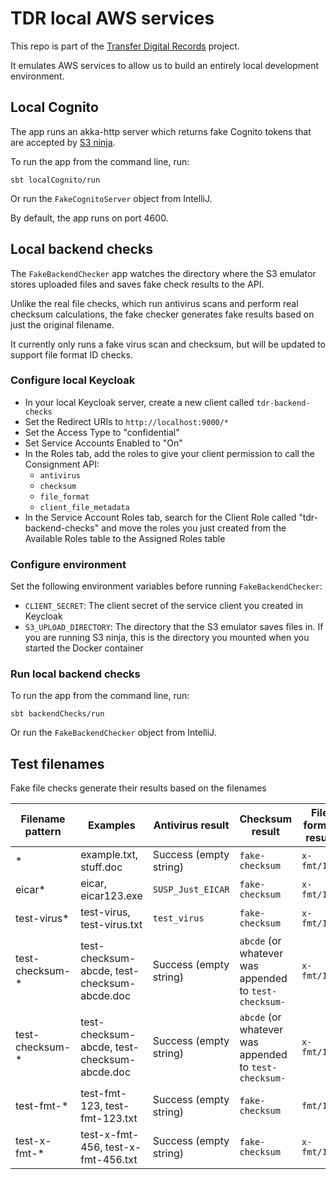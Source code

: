 # TDR local AWS services

This repo is part of the [Transfer Digital Records][tdr-docs] project.

It emulates AWS services to allow us to build an entirely local development
environment.

[tdr-docs]: https://github.com/nationalarchives/tdr-dev-documentation/

## Local Cognito

The app runs an akka-http server which returns fake Cognito tokens that are
accepted by [S3 ninja].

To run the app from the command line, run:

```
sbt localCognito/run
```

Or run the `FakeCognitoServer` object from IntelliJ.

By default, the app runs on port 4600.

[S3 ninja]: https://s3ninja.net/

## Local backend checks

The `FakeBackendChecker` app watches the directory where the S3 emulator stores
uploaded files and saves fake check results to the API.

Unlike the real file checks, which run antivirus scans and perform real checksum
calculations, the fake checker generates fake results based on just the original
filename.

It currently only runs a fake virus scan and checksum, but will be updated to
support file format ID checks.

### Configure local Keycloak

- In your local Keycloak server, create a new client called `tdr-backend-checks`
- Set the Redirect URIs to `http://localhost:9000/*`
- Set the Access Type to "confidential"
- Set Service Accounts Enabled to "On"
- In the Roles tab, add the roles to give your client permission to call the
  Consignment API:
  - `antivirus`
  - `checksum`
  - `file_format`
  - `client_file_metadata`
- In the Service Account Roles tab, search for the Client Role called
  "tdr-backend-checks" and move the roles you just created from the Available
  Roles table to the Assigned Roles table

### Configure environment

Set the following environment variables before running `FakeBackendChecker`:

- `CLIENT_SECRET`: The client secret of the service client you created in Keycloak
- `S3_UPLOAD_DIRECTORY`: The directory that the S3 emulator saves files in. If you
  are running S3 ninja, this is the directory you mounted when you started the
  Docker container

### Run local backend checks

To run the app from the command line, run:

```
sbt backendChecks/run
```

Or run the `FakeBackendChecker` object from IntelliJ.

## Test filenames

Fake file checks generate their results based on the filenames

| Filename pattern | Examples                                     | Antivirus result       | Checksum result                                       | File format result |
| ---------------- | -------------------------------------------- | ---------------------- | ----------------------------------------------------- | ------------------ |
| *                | example.txt, stuff.doc                       | Success (empty string) | `fake-checksum`                                       | `x-fmt/111`        |
| eicar*           | eicar, eicar123.exe                          | `SUSP_Just_EICAR`      | `fake-checksum`                                       | `x-fmt/111`        |
| test-virus*      | test-virus, test-virus.txt                   | `test_virus`           | `fake-checksum`                                       | `x-fmt/111`        |
| test-checksum-*  | test-checksum-abcde, test-checksum-abcde.doc | Success (empty string) | `abcde` (or whatever was appended to `test-checksum-` | `x-fmt/111`        |
| test-checksum-*  | test-checksum-abcde, test-checksum-abcde.doc | Success (empty string) | `abcde` (or whatever was appended to `test-checksum-` | `x-fmt/111`        |
| test-fmt-*       | test-fmt-123, test-fmt-123.txt               | Success (empty string) | `fake-checksum`                                       | `fmt/123`          |
| test-x-fmt-*     | test-x-fmt-456, test-x-fmt-456.txt           | Success (empty string) | `fake-checksum`                                       | `x-fmt/123`        |
